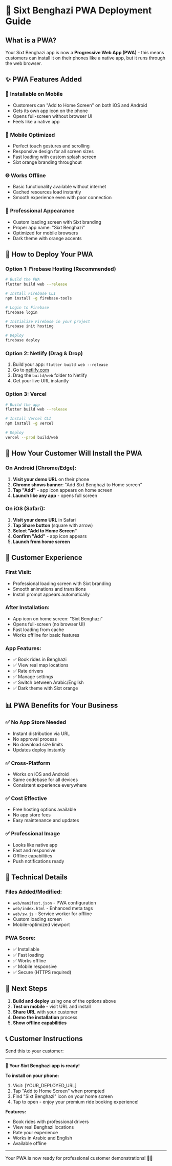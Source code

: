 # 📱 Sixt Benghazi PWA Deployment Guide

## What is a PWA?
Your Sixt Benghazi app is now a **Progressive Web App (PWA)** - this means customers can install it on their phones like a native app, but it runs through the web browser.

## ✨ PWA Features Added

### 🚀 **Installable on Mobile**
- Customers can "Add to Home Screen" on both iOS and Android
- Gets its own app icon on the phone
- Opens full-screen without browser UI
- Feels like a native app

### 📱 **Mobile Optimized**
- Perfect touch gestures and scrolling
- Responsive design for all screen sizes
- Fast loading with custom splash screen
- Sixt orange branding throughout

### 🌐 **Works Offline**
- Basic functionality available without internet
- Cached resources load instantly
- Smooth experience even with poor connection

### 🎨 **Professional Appearance**
- Custom loading screen with Sixt branding
- Proper app name: "Sixt Benghazi"
- Optimized for mobile browsers
- Dark theme with orange accents

## 🚀 How to Deploy Your PWA

### Option 1: Firebase Hosting (Recommended)
```bash
# Build the PWA
flutter build web --release

# Install Firebase CLI
npm install -g firebase-tools

# Login to Firebase
firebase login

# Initialize Firebase in your project
firebase init hosting

# Deploy
firebase deploy
```

### Option 2: Netlify (Drag & Drop)
1. Build your app: `flutter build web --release`
2. Go to [netlify.com](https://netlify.com)
3. Drag the `build/web` folder to Netlify
4. Get your live URL instantly

### Option 3: Vercel
```bash
# Build the app
flutter build web --release

# Install Vercel CLI
npm install -g vercel

# Deploy
vercel --prod build/web
```

## 📱 How Your Customer Will Install the PWA

### On Android (Chrome/Edge):
1. **Visit your demo URL** on their phone
2. **Chrome shows banner**: "Add Sixt Benghazi to Home screen"
3. **Tap "Add"** - app icon appears on home screen
4. **Launch like any app** - opens full screen

### On iOS (Safari):
1. **Visit your demo URL** in Safari
2. **Tap Share button** (square with arrow)
3. **Select "Add to Home Screen"**
4. **Confirm "Add"** - app icon appears
5. **Launch from home screen**

## 🎯 Customer Experience

### First Visit:
- Professional loading screen with Sixt branding
- Smooth animations and transitions
- Install prompt appears automatically

### After Installation:
- App icon on home screen: "Sixt Benghazi"
- Opens full-screen (no browser UI)
- Fast loading from cache
- Works offline for basic features

### App Features:
- ✅ Book rides in Benghazi
- ✅ View real map locations
- ✅ Rate drivers
- ✅ Manage settings
- ✅ Switch between Arabic/English
- ✅ Dark theme with Sixt orange

## 📊 PWA Benefits for Your Business

### ✅ **No App Store Needed**
- Instant distribution via URL
- No approval process
- No download size limits
- Updates deploy instantly

### ✅ **Cross-Platform**
- Works on iOS and Android
- Same codebase for all devices
- Consistent experience everywhere

### ✅ **Cost Effective**
- Free hosting options available
- No app store fees
- Easy maintenance and updates

### ✅ **Professional Image**
- Looks like native app
- Fast and responsive
- Offline capabilities
- Push notifications ready

## 🔧 Technical Details

### Files Added/Modified:
- `web/manifest.json` - PWA configuration
- `web/index.html` - Enhanced meta tags
- `web/sw.js` - Service worker for offline
- Custom loading screen
- Mobile-optimized viewport

### PWA Score:
- ✅ Installable
- ✅ Fast loading
- ✅ Works offline
- ✅ Mobile responsive
- ✅ Secure (HTTPS required)

## 🚀 Next Steps

1. **Build and deploy** using one of the options above
2. **Test on mobile** - visit URL and install
3. **Share URL** with your customer
4. **Demo the installation** process
5. **Show offline capabilities**

## 📞 Customer Instructions

Send this to your customer:

---

**🎉 Your Sixt Benghazi app is ready!**

**To install on your phone:**
1. Visit: [YOUR_DEPLOYED_URL]
2. Tap "Add to Home Screen" when prompted
3. Find "Sixt Benghazi" icon on your home screen
4. Tap to open - enjoy your premium ride booking experience!

**Features:**
- Book rides with professional drivers
- View real Benghazi locations
- Rate your experience
- Works in Arabic and English
- Available offline

---

Your PWA is now ready for professional customer demonstrations! 🚗✨ 